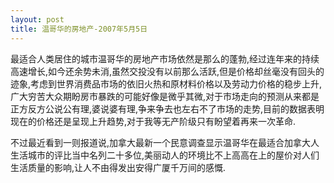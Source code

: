 ```yaml
---
layout: post
title: 温哥华的房地产-2007年5月5日
---
```

最适合人类居住的城市温哥华的房地产市场依然是那么的蓬勃,经过连年来的持续高速增长,如今还余势未消,虽然交投没有以前那么活跃,但是价格却丝毫没有回头的迹象,考虑到世界消费品市场的依旧火热和原材料价格以及劳动力价格的稳步上升,广大穷苦大众期盼房市暴跌的可能好像是微乎其微,对于市场走向的预测从来都是正方反方公说公有理,婆说婆有理,争来争去也左右不了市场的走势,目前的数据表明现在的价格还是呈现上升趋势,对于我等无产阶级只有盼望着再来一次革命.

不过最近看到一则报道说,加拿大最新一个民意调查显示温哥华在最适合加拿大人生活城市的评比当中名列二十多位,美丽动人的环境比不上高高在上的屋价对人们生活质量的影响,让人不由得发出安得广厦千万间的感慨.